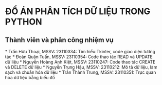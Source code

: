 <h1>ĐỒ ÁN PHÂN TÍCH DỮ LIỆU TRONG PYTHON</h1>
<h2>Thành viên và phân công nhiệm vụ</h2>
  <l1>* Trần Hữu Thoại, MSSV: 23110334: Tìm hiểu Tkinter, code giao diện tương tác</l1>
  * Đoàn Quân Tuấn, MSSV: 23110354: Code thao tác READ và UPDATE dữ liệu
  * Nguyễn Hoàng Anh Kiệt, MSSV: 23110247: Code thao tác CREATE và DELETE dữ liệu
  * Nguyễn Trung Hậu, MSSV: 23110212: Mô tả dữ liệu, làm sạch và chuẩn hóa dữ liệu
  * Trần Thành Trung, MSSV: 23110351: Trực quan hóa dữ liệu bằng biểu đồ


